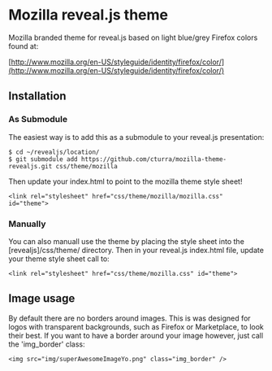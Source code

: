 Mozilla reveal.js theme
======================

Mozilla branded theme for reveal.js based on light blue/grey Firefox colors found at:

  [http://www.mozilla.org/en-US/styleguide/identity/firefox/color/](http://www.mozilla.org/en-US/styleguide/identity/firefox/color/)


Installation
------------

### As Submodule

The easiest way is to add this as a submodule to your reveal.js presentation:

    $ cd ~/revealjs/location/ 
    $ git submodule add https://github.com/cturra/mozilla-theme-revealjs.git css/theme/mozilla


Then update your index.html to point to the mozilla theme style sheet!

    <link rel="stylesheet" href="css/theme/mozilla/mozilla.css" id="theme">


### Manually

You can also manuall use the theme by placing the style sheet into the [revealjs]/css/theme/ directory. Then in your reveal.js index.html file, update your theme style sheet call to:

    <link rel="stylesheet" href="css/theme/mozilla.css" id="theme">


Image usage
-----------

By default there are no borders around images. This is was designed for logos with transparent backgrounds, such as Firefox or Marketplace, to look their best. If you want to have a border around your image however, just call the 'img_border' class:

    <img src="img/superAwesomeImageYo.png" class="img_border" />
